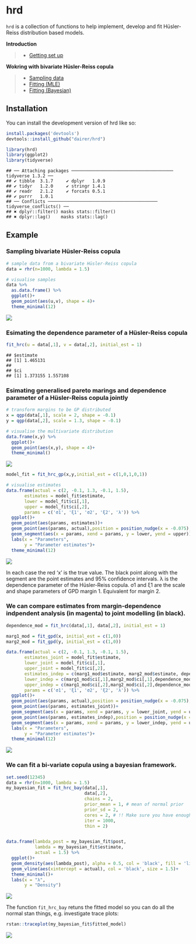 
# hrd

<!-- badges: start -->
<!-- badges: end -->

`hrd` is a collection of functions to help implement, develop and fit
Hüsler-Reiss distribution based models.

**Introduction**

> -   [Getting set up](#installation)

**Wokring with bivariate Hüsler-Reiss copula**

> -   [Sampling data](#example)
> -   [Fitting
>     (MLE)](#esimating-the-dependence-parameter-of-a-hüsler-reiss-copula)
> -   [Fitting
>     (Bayesian)](#we-can-fit-a-bi-variate-copula-using-a-bayesian-framework)

## Installation

You can install the development version of hrd like so:

``` r
install.packages('devtools')
devtools::install_github("dairer/hrd")
```

``` r
library(hrd)
library(ggplot2) 
library(tidyverse)
```

    ## ── Attaching packages ─────────────────────────────────────── tidyverse 1.3.2 ──
    ## ✔ tibble  3.1.7     ✔ dplyr   1.0.9
    ## ✔ tidyr   1.2.0     ✔ stringr 1.4.1
    ## ✔ readr   2.1.2     ✔ forcats 0.5.1
    ## ✔ purrr   1.0.1     
    ## ── Conflicts ────────────────────────────────────────── tidyverse_conflicts() ──
    ## ✖ dplyr::filter() masks stats::filter()
    ## ✖ dplyr::lag()    masks stats::lag()

## Example

### Sampling bivariate Hüsler-Reiss copula

``` r
# sample data from a bivariate Hüsler-Reiss copula
data = rhr(n=1000, lambda = 1.5)

# visualise samples
data %>%
  as.data.frame() %>%
  ggplot()+
  geom_point(aes(u,v), shape = 4)+
  theme_minimal(12)
```

![](README_files/figure-gfm/example1-1.png)<!-- -->

### Esimating the dependence parameter of a Hüsler-Reiss copula

``` r
fit_hrc(u = data[,1], v = data[,2], initial_est = 1)
```

    ## $estimate
    ## [1] 1.465131
    ## 
    ## $ci
    ## [1] 1.373155 1.557108

### Esimating generalised pareto marings and dependence parameter of a Hüsler-Reiss copula jointly

``` r
# transform margins to be GP distributed
x = qgp(data[,1], scale = 2, shape = -0.1)
y = qgp(data[,2], scale = 1.3, shape = -0.1)

# visualise the multivariate distribution
data.frame(x,y) %>%
  ggplot()+
  geom_point(aes(x,y), shape = 4)+
  theme_minimal()
```

![](README_files/figure-gfm/example3-1.png)<!-- -->

``` r
model_fit = fit_hrc_gp(x,y,initial_est = c(1,0,1,0,1))

# visualise estimates
data.frame(actual = c(2, -0.1, 1.3, -0.1, 1.5),
       estimates = model_fit$estimate,
       lower = model_fit$ci[,1],
       upper = model_fit$ci[,2],
       params = c('σ1', 'ξ1', 'σ2', 'ξ2', 'λ')) %>%
  ggplot()+
  geom_point(aes(params, estimates))+
  geom_point(aes(params, actual),position = position_nudge(x = -0.075), shape = 4, col = 'red')+
  geom_segment(aes(x = params, xend = params, y = lower, yend = upper))+
  labs(x = "Parameters",
       y = "Parameter estimates")+
  theme_minimal(12)
```

![](README_files/figure-gfm/example3-2.png)<!-- -->

In each case the red ‘x’ is the true value. The black point along with
the segment are the point estimates and 95% confidence intervals. λ is
the dependence parameter of the Hüsler-Reiss copula. σ1 and ξ1 are the
scale and shape parameters of GPD margin 1. Equivalent for margin 2.

### We can compare estimates from margin-dependence indpendent analysis (in magenta) to joint modelling (in black).

``` r
dependence_mod = fit_hrc(data[,1], data[,2], initial_est = 1)

marg1_mod = fit_gpd(x, initial_est = c(1,0))
marg2_mod = fit_gpd(y, initial_est = c(1,0))

data.frame(actual = c(2, -0.1, 1.3, -0.1, 1.5),
       estimates_joint = model_fit$estimate,
       lower_joint = model_fit$ci[,1],
       upper_joint = model_fit$ci[,2],
       estimates_indep = c(marg1_mod$estimate, marg2_mod$estimate, dependence_mod$estimate),
       lower_indep = c(marg1_mod$ci[,1],marg2_mod$ci[,1],dependence_mod$ci[1]),
       upper_indep = c(marg1_mod$ci[,2],marg2_mod$ci[,2],dependence_mod$ci[2]),
       params = c('σ1', 'ξ1', 'σ2', 'ξ2', 'λ')) %>%
  ggplot()+
  geom_point(aes(params, actual),position = position_nudge(x = -0.075), shape = 4, col = 'red')+
  geom_point(aes(params, estimates_joint))+
  geom_segment(aes(x = params, xend = params, y = lower_joint, yend = upper_joint))+
  geom_point(aes(params, estimates_indep),position = position_nudge(x = 0.075), col = "magenta")+
  geom_segment(aes(x = params, xend = params, y = lower_indep, yend = upper_indep),position = position_nudge(x = 0.075), col = "magenta")+
  labs(x = "Parameters",
       y = "Parameter estimates")+
  theme_minimal(12)
```

![](README_files/figure-gfm/example4-1.png)<!-- -->

### We can fit a bi-variate copula using a bayesian framework.

``` r
set.seed(12345)
data = rhr(n=1000, lambda = 1.5)
my_bayesian_fit = fit_hrc_bay(data[,1], 
                              data[,2],
                              chains = 2, 
                              prior_mean = 1, # mean of normal prior
                              prior_sd = 2,
                              cores = 2, # !! Make sure you have enough cores !!
                              iter = 1000,
                              thin = 2)


data.frame(lambda_post = my_bayesian_fit$post,
           lambda = my_bayesian_fit$estimate,
           actual = 1.5) %>%
  ggplot()+
  geom_density(aes(lambda_post), alpha = 0.5, col = 'black', fill = 'lightblue')+
  geom_vline(aes(xintercept = actual), col = 'black', size = 1.5)+
  theme_minimal()+
  labs(x = "λ",
       y = "Density")
```

![](README_files/figure-gfm/example5-1.png)<!-- -->

The function `fit_hrc_bay` retuns the fitted model so you can do all the
normal stan things, e.g. investigate trace plots:

``` r
rstan::traceplot(my_bayesian_fit$fitted_model)
```

![](README_files/figure-gfm/ex5-1.png)<!-- -->
